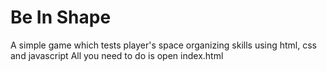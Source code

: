 # Be In Shape
A simple game which tests player's space organizing skills using html, css and javascript
All you need to do is open index.html
